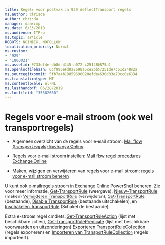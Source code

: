 ```yaml
---
title: Regels voor postvak in 929 deflectTransport regels
ms.author: chrisda
author: chrisda
manager: dansimp
ms.date: 6/15/2018
ms.audience: ITPro
ms.topic: article
ROBOTS: NOINDEX, NOFOLLOW
localization_priority: Normal
ms.custom:
- "929"
- "1800021"
ms.assetid: 9733ef4e-db8d-4345-a072-c251480875a1
ms.openlocfilehash: 6cf996e6d0a2698a5ce2bb57251de7c61d248d2a
ms.sourcegitcommit: 5fb7a4b28859690020efdea630d03e70cc0e6334
ms.translationtype: MT
ms.contentlocale: nl-NL
ms.lasthandoff: 06/28/2019
ms.locfileid: "35382660"
---
```

# <a name="mail-flow-rules-also-known-as-transport-rules"></a>Regels voor e-mail stroom (ook wel transportregels)

- Algemeen overzicht van de regels voor e-mail stroom: [Mail flow (transport regels) Exchange Online](https://technet.microsoft.com/library/jj919238.aspx)

- Regels voor e-mail stroom instellen: [Mail flow regel procedures Exchange Online](https://technet.microsoft.com/library/dn600436.aspx)

- Maken, wijzigen en verwijderen van regels voor e-mail stroom: [regels voor e-mail stroom beheren](https://technet.microsoft.com/library/jj657505.aspx)

U kunt ook e-mailregels stroom in Exchange Online PowerShell beheren. Zie voor meer informatie, [Get-TransportRule](https://docs.microsoft.com/powershell/module/exchange/policy-and-compliance/get-transportrule) (weergave), [Nieuw-TransportRule](https://docs.microsoft.com/powershell/module/exchange/policy-and-compliance/new-transportrule) (maken) [Verwijderen TransportRule](https://docs.microsoft.com/powershell/module/exchange/policy-and-compliance/remove-transportrule) (verwijderen), [Set-TransportRule](https://docs.microsoft.com/powershell/module/exchange/policy-and-compliance/set-transportrule) (bestaande), [Disable TransportRule](https://docs.microsoft.com/powershell/module/exchange/policy-and-compliance/disable-transportrule) (bestaande uitschakelen), en [Inschakelen TransportRule](https://docs.microsoft.com/powershell/module/exchange/policy-and-compliance/enable-transportrule) (Schakel de bestaande).

Extra e-stroom regel cmdlets: [Get-TransportRuleAction](https://docs.microsoft.com/powershell/module/exchange/policy-and-compliance/get-transportruleaction) (lijst met beschikbare acties), [Get-TransportRulePredicate](https://docs.microsoft.com/powershell/module/exchange/policy-and-compliance/get-transportrulepredicate) (lijst met beschikbare voorwaarden en uitzonderingen) [Exporteren TransportRuleCollection](https://docs.microsoft.com/powershell/module/exchange/policy-and-compliance/export-transportrulecollection) (regels exporteren) en [ Importeren van TransportRuleCollection](https://docs.microsoft.com/powershell/module/exchange/policy-and-compliance/import-transportrulecollection) (regels importeert).
